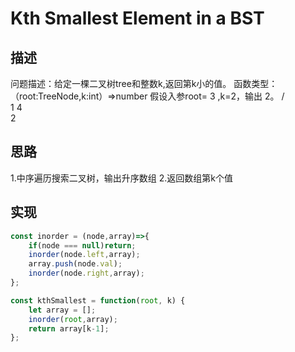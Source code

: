 # Kth Smallest Element in a BST
## 描述
问题描述：给定一棵二叉树tree和整数k,返回第k小的值。
函数类型：（root:TreeNode,k:int）=>number
假设入参root=     3  ,k=2，输出 2。
                / \
               1   4
                \
                 2
## 思路
1.中序遍历搜索二叉树，输出升序数组
2.返回数组第k个值
## 实现
```javascript
const inorder = (node,array)=>{
    if(node === null)return;
    inorder(node.left,array);
    array.push(node.val);
    inorder(node.right,array);
};

const kthSmallest = function(root, k) {
    let array = [];
    inorder(root,array);
    return array[k-1];
};
  ```

